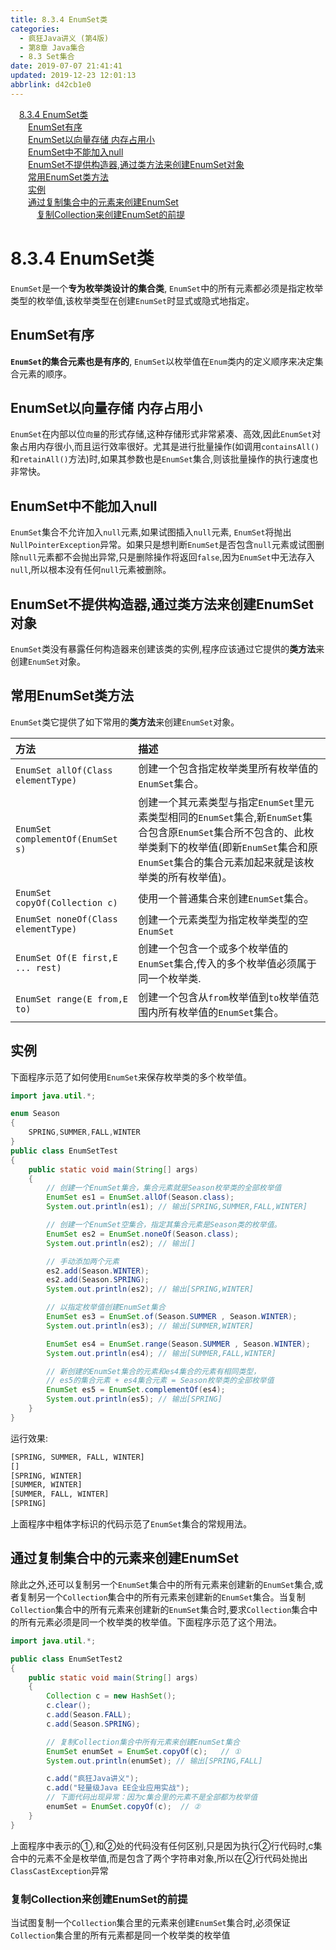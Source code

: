 ```yaml
---
title: 8.3.4 EnumSet类
categories: 
  - 疯狂Java讲义 (第4版)
  - 第8章 Java集合
  - 8.3 Set集合
date: 2019-07-07 21:41:41
updated: 2019-12-23 12:01:13
abbrlink: d42cb1e0
---
```

<div id='my_toc'><a href="/JavaReadingNotes/d42cb1e0/#8-3-4-EnumSet类" class="header_1">8.3.4 EnumSet类</a>&nbsp;<br><a href="/JavaReadingNotes/d42cb1e0/#EnumSet有序" class="header_2">EnumSet有序</a>&nbsp;<br><a href="/JavaReadingNotes/d42cb1e0/#EnumSet以向量存储-内存占用小" class="header_2">EnumSet以向量存储 内存占用小</a>&nbsp;<br><a href="/JavaReadingNotes/d42cb1e0/#EnumSet中不能加入null" class="header_2">EnumSet中不能加入null</a>&nbsp;<br><a href="/JavaReadingNotes/d42cb1e0/#EnumSet不提供构造器-通过类方法来创建EnumSet对象" class="header_2">EnumSet不提供构造器,通过类方法来创建EnumSet对象</a>&nbsp;<br><a href="/JavaReadingNotes/d42cb1e0/#常用EnumSet类方法" class="header_2">常用EnumSet类方法</a>&nbsp;<br><a href="/JavaReadingNotes/d42cb1e0/#实例" class="header_2">实例</a>&nbsp;<br><a href="/JavaReadingNotes/d42cb1e0/#通过复制集合中的元素来创建EnumSet" class="header_2">通过复制集合中的元素来创建EnumSet</a>&nbsp;<br><a href="/JavaReadingNotes/d42cb1e0/#复制Collection来创建EnumSet的前提" class="header_3">复制Collection来创建EnumSet的前提</a>&nbsp;<br></div>
<style>.header_1{margin-left: 1em;}.header_2{margin-left: 2em;}.header_3{margin-left: 3em;}.header_4{margin-left: 4em;}.header_5{margin-left: 5em;}.header_6{margin-left: 6em;}</style>
<!--more-->
<script>if (navigator.platform.search('arm')==-1){document.getElementById('my_toc').style.display = 'none';}var e,p = document.getElementsByTagName('p');while (p.length>0) {e = p[0];e.parentElement.removeChild(e);}</script>

<!--end-->
<!--SSTStart-->
# 8.3.4 EnumSet类 #
`EnumSet`是一个**专为枚举类设计的集合类**, `EnumSet`中的所有元素都必须是指定枚举类型的枚举值,该枚举类型在创建`EnumSet`时显式或隐式地指定。
## EnumSet有序 ##
 **`EnumSet`的集合元素也是有序的**, `EnumSet`以枚举值在`Enum`类内的定义顺序来决定集合元素的顺序。
## EnumSet以向量存储 内存占用小 ##
`EnumSet`在内部以位`向量`的形式存储,这种存储形式非常紧凑、高效,因此`EnumSet`对象占用内存很小,而且运行效率很好。尤其是进行批量操作(如调用`containsAll()`和`retainAll()`方法)时,如果其参数也是`EnumSet`集合,则该批量操作的执行速度也非常快。
## EnumSet中不能加入null ##
`EnumSet`集合不允许加入`null`元素,如果试图插入`null`元素, `EnumSet`将抛出`NullPointerException`异常。如果只是想判断`EnumSet`是否包含`null`元素或试图删除`null`元素都不会抛出异常,只是删除操作将返回`false`,因为`EnumSet`中无法存入`null`,所以根本没有任何`null`元素被删除。
## EnumSet不提供构造器,通过类方法来创建EnumSet对象 ##
`EnumSet`类没有暴露任何构造器来创建该类的实例,程序应该通过它提供的**类方法**来创建`EnumSet`对象。
## 常用EnumSet类方法 ##
`EnumSet`类它提供了如下常用的**类方法**来创建`EnumSet`对象。

|方法|描述|
|:---|:---|
|`EnumSet allOf(Class elementType)`|创建一个包含指定枚举类里所有枚举值的`EnumSet`集合。|
|`EnumSet complementOf(EnumSet s)`|创建一个其元素类型与指定`EnumSet`里元素类型相同的`EnumSet`集合,新`EnumSet`集合包含原`EnumSet`集合所不包含的、此枚举类剩下的枚举值(即新`EnumSet`集合和原`EnumSet`集合的集合元素加起来就是该枚举类的所有枚举值)。|
|`EnumSet copyOf(Collection c)`|使用一个普通集合来创建`EnumSet`集合。|
|`EnumSet noneOf(Class elementType)`|创建一个元素类型为指定枚举类型的空`EnumSet`|
|`EnumSet Of(E first,E ... rest)`|创建一个包含一个或多个枚举值的`EnumSet`集合,传入的多个枚举值必须属于同一个枚举类.|
|`EnumSet range(E from,E to)`|创建一个包含从`from`枚举值到`to`枚举值范围内所有枚举值的`EnumSet`集合。|
## 实例 ##
下面程序示范了如何使用`EnumSet`来保存枚举类的多个枚举值。
```java
import java.util.*;

enum Season
{
    SPRING,SUMMER,FALL,WINTER
}
public class EnumSetTest
{
    public static void main(String[] args)
    {
        // 创建一个EnumSet集合，集合元素就是Season枚举类的全部枚举值
        EnumSet es1 = EnumSet.allOf(Season.class);
        System.out.println(es1); // 输出[SPRING,SUMMER,FALL,WINTER]

        // 创建一个EnumSet空集合，指定其集合元素是Season类的枚举值。
        EnumSet es2 = EnumSet.noneOf(Season.class);
        System.out.println(es2); // 输出[]

        // 手动添加两个元素
        es2.add(Season.WINTER);
        es2.add(Season.SPRING);
        System.out.println(es2); // 输出[SPRING,WINTER]

        // 以指定枚举值创建EnumSet集合
        EnumSet es3 = EnumSet.of(Season.SUMMER , Season.WINTER);
        System.out.println(es3); // 输出[SUMMER,WINTER]

        EnumSet es4 = EnumSet.range(Season.SUMMER , Season.WINTER);
        System.out.println(es4); // 输出[SUMMER,FALL,WINTER]

        // 新创建的EnumSet集合的元素和es4集合的元素有相同类型，
        // es5的集合元素 + es4集合元素 = Season枚举类的全部枚举值
        EnumSet es5 = EnumSet.complementOf(es4);
        System.out.println(es5); // 输出[SPRING]
    }
}
```
运行效果:
```cmd
[SPRING, SUMMER, FALL, WINTER]
[]
[SPRING, WINTER]
[SUMMER, WINTER]
[SUMMER, FALL, WINTER]
[SPRING]
```
上面程序中粗体字标识的代码示范了`EnumSet`集合的常规用法。
## 通过复制集合中的元素来创建EnumSet ##
除此之外,还可以复制另一个`EnumSet`集合中的所有元素来创建新的`EnumSet`集合,或者复制另一个`Collection`集合中的所有元素来创建新的`EnumSet`集合。当复制`Collection`集合中的所有元素来创建新的`EnumSet`集合时,要求`Collection`集合中的所有元素必须是同一个枚举类的枚举值。下面程序示范了这个用法。
```java
import java.util.*;

public class EnumSetTest2
{
    public static void main(String[] args)
    {
        Collection c = new HashSet();
        c.clear();
        c.add(Season.FALL);
        c.add(Season.SPRING);

        // 复制Collection集合中所有元素来创建EnumSet集合
        EnumSet enumSet = EnumSet.copyOf(c);   // ①
        System.out.println(enumSet); // 输出[SPRING,FALL]

        c.add("疯狂Java讲义");
        c.add("轻量级Java EE企业应用实战");
        // 下面代码出现异常：因为c集合里的元素不是全部都为枚举值
        enumSet = EnumSet.copyOf(c);  // ②
    }
}
```
上面程序中表示的①,和②处的代码没有任何区别,只是因为执行②行代码时,c集合中的元素不全是枚举值,而是包含了两个字符串对象,所以在②行代码处抛出`ClassCastException`异常
### 复制Collection来创建EnumSet的前提 ###
当试图复制一个`Collection`集合里的元素来创建`EnumSet`集合时,必须保证`Collection`集合里的所有元素都是同一个枚举类的枚举值
<!--SSTStop-->
